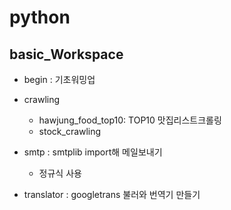 # python 

## basic_Workspace

   - begin : 기초워밍업
   - crawling 
        - hawjung_food_top10: TOP10 맛집리스트크롤링
        - stock_crawling
        
   - smtp : smtplib import해 메일보내기
        - 정규식 사용
   - translator : googletrans 불러와 번역기 만들기
